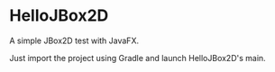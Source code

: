 # HelloJBox2D

A simple JBox2D test with JavaFX.

Just import the project using Gradle and launch HelloJBox2D's main.
